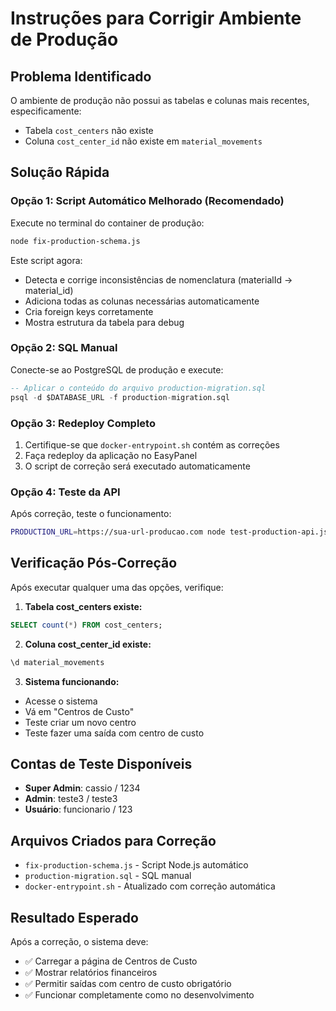 # Instruções para Corrigir Ambiente de Produção

## Problema Identificado
O ambiente de produção não possui as tabelas e colunas mais recentes, especificamente:
- Tabela `cost_centers` não existe
- Coluna `cost_center_id` não existe em `material_movements`

## Solução Rápida

### Opção 1: Script Automático Melhorado (Recomendado)
Execute no terminal do container de produção:
```bash
node fix-production-schema.js
```
Este script agora:
- Detecta e corrige inconsistências de nomenclatura (materialId → material_id)
- Adiciona todas as colunas necessárias automaticamente
- Cria foreign keys corretamente
- Mostra estrutura da tabela para debug

### Opção 2: SQL Manual
Conecte-se ao PostgreSQL de produção e execute:
```sql
-- Aplicar o conteúdo do arquivo production-migration.sql
psql -d $DATABASE_URL -f production-migration.sql
```

### Opção 3: Redeploy Completo
1. Certifique-se que `docker-entrypoint.sh` contém as correções
2. Faça redeploy da aplicação no EasyPanel
3. O script de correção será executado automaticamente

### Opção 4: Teste da API
Após correção, teste o funcionamento:
```bash
PRODUCTION_URL=https://sua-url-producao.com node test-production-api.js
```

## Verificação Pós-Correção
Após executar qualquer uma das opções, verifique:

1. **Tabela cost_centers existe:**
```sql
SELECT count(*) FROM cost_centers;
```

2. **Coluna cost_center_id existe:**
```sql
\d material_movements
```

3. **Sistema funcionando:**
- Acesse o sistema
- Vá em "Centros de Custo"
- Teste criar um novo centro
- Teste fazer uma saída com centro de custo

## Contas de Teste Disponíveis
- **Super Admin**: cassio / 1234
- **Admin**: teste3 / teste3  
- **Usuário**: funcionario / 123

## Arquivos Criados para Correção
- `fix-production-schema.js` - Script Node.js automático
- `production-migration.sql` - SQL manual
- `docker-entrypoint.sh` - Atualizado com correção automática

## Resultado Esperado
Após a correção, o sistema deve:
- ✅ Carregar a página de Centros de Custo
- ✅ Mostrar relatórios financeiros
- ✅ Permitir saídas com centro de custo obrigatório
- ✅ Funcionar completamente como no desenvolvimento